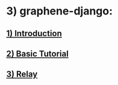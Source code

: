 # 3) graphene-django:



<a href="3_graphene_django/01_intro.md">

## 1) Introduction
</a>



<a href="3_graphene_django/02_basic.md">

## 2) Basic Tutorial
</a>



<a href="3_graphene_django/03_relay.md">

## 3) Relay
</a>



